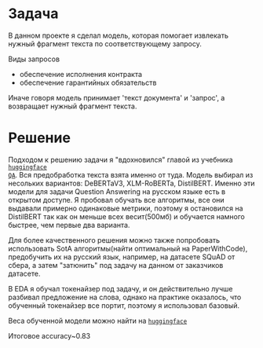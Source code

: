 # Задача

В данном проекте я сделал модель, которая помогает извлекать нужный фрагмент текста по соответствующему запросу.  
  
Виды запросов  
- обеспечение исполнения контракта  
- обеспечение гарантийных обязательств  
  
Иначе говоря модель принимает 'текст документа' и 'запрос', а возвращает нужный фрагмент текста.

# Решение
Подходом к решению задачи я "вдохновился" главой из учебника <code>[huggingface QA](https://huggingface.co/learn/nlp-course/chapter7/7?fw=pt)</code>. Вся предобработка текста взята именно от туда. Модель выбирал из несольких вариантов: DeBERTaV3, XLM-RoBERTa, DistilBERT. Именно эти модели для задачи Question Answering на русском языке есть в открытом доступе. Я пробовал обучать все алгоритмы, все они выдавали примерно одинаковые метрики, поэтому я остановился на DistilBERT так как он меньше всех весит(500мб) и обучается намного быстрее, чем первые два варианта.  
  
Для более качественного решения можно также попробовать использовать SotA алгоритмы(найти оптимальный на PaperWithCode), предобучить их на русский язык, например, на датасете SQuAD от сбера, а затем "затюнить" под задачу на данном от заказчиков датасете.
  
В EDA я обучал токенайзер под задачу, и он действительно лучше разбивал предложение на слова, однако на практике оказалось, что обученный токенайзер все портит, поэтому я использовал базовый.

Веса обученной модели можно найти на <code>[huggingface](https://huggingface.co/GeorgeKhlestov/distilbert_finetuned)</code>

Итоговое accuracy~0.83


